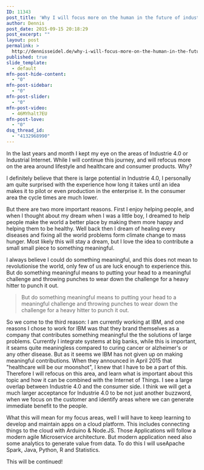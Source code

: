 ```yaml
---
ID: 11343
post_title: 'Why I will focus more on the human in the future of industrie &#038; living'
author: Dennis
post_date: 2015-09-15 20:18:29
post_excerpt: ""
layout: post
permalink: >
  http://dennisseidel.de/why-i-will-focus-more-on-the-human-in-the-future-of-industrie-living/
published: true
slide_template:
  - default
mfn-post-hide-content:
  - "0"
mfn-post-sidebar:
  - "0"
mfn-post-slider:
  - "0"
mfn-post-video:
  - 46MYhalt7EU
mfn-post-love:
  - "0"
dsq_thread_id:
  - "4132968990"
---
```

<p>In the last years and month I kept my eye on the areas of Industrie 4.0 or Industrial Internet. While I will continue this journey, and will refocus more on the area around lifestyle and healthcare and consumer products. Why?</p>

<p>I definitely believe that there is large potential in Industrie 4.0, I personally am quite surprised with the experience how long it takes until an idea makes it to pilot or even production in the enterprise it. In the consumer area the cycle times are much lower.</p>

<p>But there are two more important reasons. First I enjoy helping people, and when I thought about my dream when I was a little boy, I dreamed to help people make the world a better place by making them more happy and helping them to be healthy. Well back then I dream of healing every diseases and fixing all the world problems form climate change to mass hunger. Most likely this will stay a dream, but I love the idea to contribute a small small piece to something meaningful.</p>

<p>I always believe I could do something meaningful, and this does not mean to revolutionise the world, only few of us are luck enough to experience this. But do something meaningful means to putting your head to a meaningful challenge and throwing punches to wear down the challenge for a heavy hitter to punch it out.</p>

<blockquote>But do something meaningful means to putting your head to a meaningful challenge and throwing punches to wear down the challenge for a heavy hitter to punch it out.</blockquote>

<p>So we come to the third reason: I am currently working at IBM, and one reasons I chose to work for IBM was that they brand themselves as a company that contributes something meaningful the the solutions of large problems. Currently I integrate systems at big banks, while this is important, it seams quite meaningless compared to curing cancer or alzheimer's or any other disease. But as it seems we IBM has not given up on making meaningful contributions. When they announced in April 2015 that "healthcare will be our moonshot", I knew that I have to be a part of this. Therefore I will refocus on this area, and learn what is important about this topic and how it can be combined with the Internet of Things. I see a large overlap between Industrie 4.0 and the consumer side. I think we will get a much larger acceptance for Industrie 4.0 to be not just another buzzword, when we focus on the customer and identify areas where we can generate immediate benefit to the people.</p>

<p>What this will mean for my focus areas, well I will have to keep learning to develop and maintain apps on a cloud platform. This includes connecting things to the cloud with Arduino &amp; Node.JS. Those Applications will follow a modern agile Microservice architecture. But modern application need also some analytics to generate value from data. To do this I will useApache Spark, Java, Python, R and Statistics.</p>

<p>This will be continued!</p>
